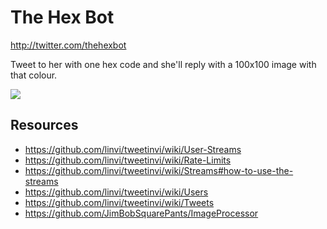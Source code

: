# The Hex Bot

http://twitter.com/thehexbot

Tweet to her with one hex code and she'll reply with a 100x100 image with that colour.

![](http://i.imgur.com/3v7ep9W.png)

## Resources

- https://github.com/linvi/tweetinvi/wiki/User-Streams
- https://github.com/linvi/tweetinvi/wiki/Rate-Limits
- https://github.com/linvi/tweetinvi/wiki/Streams#how-to-use-the-streams
- https://github.com/linvi/tweetinvi/wiki/Users
- https://github.com/linvi/tweetinvi/wiki/Tweets
- https://github.com/JimBobSquarePants/ImageProcessor
